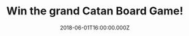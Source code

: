 ---
campaign-uuid: "c-d2625b4e-e497-4314-b65e-591af93fef52"
type: "Competition"
category: "Gifts"
date: "2018-06-01T16:00:00.000Z"
end-date: "2018-07-01T23:59:00.000Z"
disable-form: false
is_promoted: false
has_entry_page: true
title: "Win the grand Catan Board Game!"
competition-description: "<p>Are you the best at boarding games? Sure you don’t want\
  \ to miss this! We’ve got our hands on the game that has sold more than 22 million\
  \ copies in 30 languages: Catan Board Game!\r\n<p>Ready to beat your opponent and\
  \ build your own territory? Click below to know more!</p>"
hero-header: "Win the grand Catan Board Game!"
terms-confirmation: "N/A"
banner-img: "https://assets.expresslyapp.com/asset-31e28e24-c96c-43c1-857c-8f20f119f8c8.jpg"
logo-left-href: "nme.com"
logo-left-image: "https://assets.expresslyapp.com/asset-57fc0f3e-8826-4d65-b0e2-304a1a83a7fc.jpg"
logo-left-title: "NME AAA"
bg-image-hero: "https://assets.expresslyapp.com/asset-b0e4c1d3-a833-4a13-a8f9-e54561d487ad.jpg"
bg-image-first: "https://assets.expresslyapp.com/asset-23fd08a9-d09a-4ead-9ab5-7858fca91819.jpg"
section1-content: "<p>This multiplayer board game involves large amounts of strategy.\
  \ Players assume the roles of settlers attempting to build and develop holdings\
  \ while trading and acquiring resources! Very simple to learn and so much fun!</p>\r\
  \n<p>We want to get your weekend sorted by giving you the chance to win this amazing\
  \ game: The Catan Board Game!</p>\r\n<p>Enter the form below for a chance to win\
  \ and a great a night in with friends with the Catan Board Game!</p>"
entry-title: "Win the grand Catan Board Game!"
entry-content: "<p>Enter the draw to win the popular Catan Board Game! by completing\
  \ the form below before 23:59 on 1st July 2018.</p>"
has-winner: false
prize-description: "Catan Board Game (base edition)"
special-conditions: "Multiple entries are allowed up to one every day. Starting June\
  \ 6, 2018, the 24h interval between multiple entries resets at midnight every day."
country-restrictions:
- "GB"
---